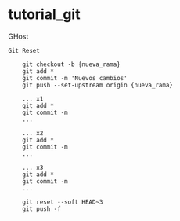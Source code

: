 # tutorial_git

GHost

    Git Reset

        git checkout -b {nueva_rama}
        git add *
        git commit -m 'Nuevos cambios'
        git push --set-upstream origin {nueva_rama}
        
        ... x1
        git add *
        git commit -m
        ...

        ... x2
        git add *
        git commit -m
        ...

        ... x3
        git add *
        git commit -m
        ...

        git reset --soft HEAD~3
        git push -f